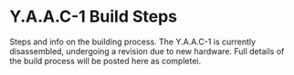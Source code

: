 <!-- ======================================== yaac1build.md Start ======================================== -->


<!-- ------------------------------ Intro Start ------------------------------ -->

# Y.A.A.C-1 Build Steps

Steps and info on the building process.  The Y.A.A.C-1 is currently disassembled, undergoing a revision due to new hardware.  Full details of the build process will be posted here as completei.

<!-- ------------------------------ Intro End ------------------------------ -->


<!-- ======================================== yaac1build.md End ======================================== -->
